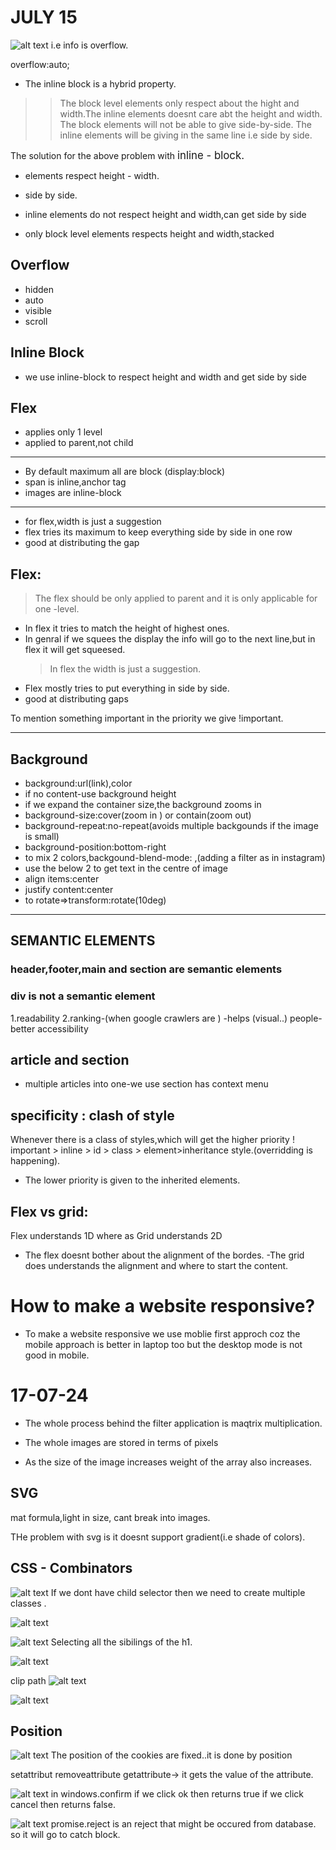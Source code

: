 # JULY 15

![alt text](image-55.png)
i.e info is overflow.

overflow:auto;

- The inline block is a hybrid property.

> > The block level elements only respect about the hight and width.The inline elements doesnt care abt the height and width.
> > The block elements will not be able to give side-by-side.
> > The inline elements will be giving in the same line i.e side by side.

The solution for the above problem with <big>inline - block.</big>

- elements respect height - width.
- side by side.

- inline elements do not respect height and width,can get side by side
- only block level elements respects height and width,stacked

## Overflow

- hidden
- auto
- visible
- scroll

## Inline Block

- we use inline-block to respect height and width and get side by side

## Flex

- applies only 1 level
- applied to parent,not child

---

- By default maximum all are block (display:block)
- span is inline,anchor tag
- images are inline-block

---

- for flex,width is just a suggestion
- flex tries its maximum to keep everything side by side in one row
- good at distributing the gap

## Flex:

> The flex should be only applied to parent and it is only applicable for one -level.

- In flex it tries to match the height of highest ones.
- In genral if we squees the display the info will go to the next line,but in flex it will get squeesed.
  > In flex the width is just a suggestion.
- Flex mostly tries to put everything in side by side.
- good at distributing gaps

To mention something important in the priority we give !important.

---

## Background

- background:url(link),color
- if no content-use background height
- if we expand the container size,the background zooms in
- background-size:cover(zoom in ) or contain(zoom out)
- background-repeat:no-repeat(avoids multiple backgounds if the image is small)
- background-position:bottom-right
- to mix 2 colors,backgound-blend-mode: ,(adding a filter as in instagram)
- use the below 2 to get text in the centre of image
- align items:center
- justify content:center
- to rotate=>transform:rotate(10deg)

---

## SEMANTIC ELEMENTS

### header,footer,main and section are semantic elements

### div is not a semantic element

1.readability
2.ranking-(when google crawlers are )
-helps (visual..) people-better accessibility

## article and section

- multiple articles into one-we use section
  has context menu

## specificity : clash of style

Whenever there is a class of styles,which will get the higher priority
! important > inline > id > class > element>inheritance style.(overridding is happening).

- The lower priority is given to the inherited elements.

## Flex vs grid:

Flex understands 1D where as Grid understands 2D

- The flex doesnt bother about the alignment of the bordes.
  -The grid does understands the alignment and where to start the content.

# How to make a website responsive?

- To make a website responsive we use moblie first approch coz the mobile approach is better in laptop too but the desktop mode is not good in mobile.

# 17-07-24

- The whole process behind the filter application is maqtrix multiplication.

- The whole images are stored in terms of pixels

- As the size of the image increases weight of the array also increases.

## SVG

mat formula,light in size, cant break into images.

THe problem with svg is it doesnt support gradient(i.e shade of colors).

## CSS - Combinators

![alt text](image-56.png)
If we dont have child selector then we need to create multiple classes .

![alt text](image-57.png)

![alt text](image-58.png)
Selecting all the sibilings of the h1.

![alt text](image-59.png)

clip path
![alt text](image-60.png)

![alt text](image-61.png)

## Position

![alt text](image-62.png)
The position of the cookies are fixed..it is done by position

setattribut
removeattribute
getattribute-> it gets the value of the attribute.

![alt text](image-63.png)
in windows.confirm if we click ok then returns true if we click cancel then returns false.

![alt text](image-69.png)
promise.reject is an reject that might be occured from database.
so it will go to catch block.
